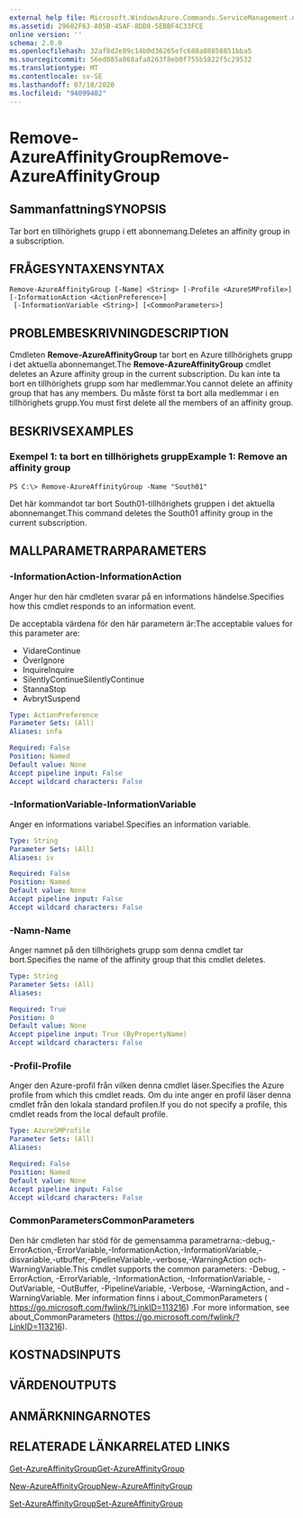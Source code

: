 ```yaml
---
external help file: Microsoft.WindowsAzure.Commands.ServiceManagement.dll-Help.xml
ms.assetid: 29602F63-A05B-45AF-8DD8-5EBBF4C33FCE
online version: ''
schema: 2.0.0
ms.openlocfilehash: 32af8d2e89c14b0d36265efc688a88858851bba5
ms.sourcegitcommit: 56ed085a868afa8263f8eb0f755b5822f5c29532
ms.translationtype: MT
ms.contentlocale: sv-SE
ms.lasthandoff: 07/18/2020
ms.locfileid: "94099402"
---
```

# <span data-ttu-id="05e7c-101">Remove-AzureAffinityGroup</span><span class="sxs-lookup"><span data-stu-id="05e7c-101">Remove-AzureAffinityGroup</span></span>

## <span data-ttu-id="05e7c-102">Sammanfattning</span><span class="sxs-lookup"><span data-stu-id="05e7c-102">SYNOPSIS</span></span>
<span data-ttu-id="05e7c-103">Tar bort en tillhörighets grupp i ett abonnemang.</span><span class="sxs-lookup"><span data-stu-id="05e7c-103">Deletes an affinity group in a subscription.</span></span>

## <span data-ttu-id="05e7c-104">FRÅGESYNTAXEN</span><span class="sxs-lookup"><span data-stu-id="05e7c-104">SYNTAX</span></span>

```
Remove-AzureAffinityGroup [-Name] <String> [-Profile <AzureSMProfile>] [-InformationAction <ActionPreference>]
 [-InformationVariable <String>] [<CommonParameters>]
```

## <span data-ttu-id="05e7c-105">PROBLEMBESKRIVNING</span><span class="sxs-lookup"><span data-stu-id="05e7c-105">DESCRIPTION</span></span>
<span data-ttu-id="05e7c-106">Cmdleten **Remove-AzureAffinityGroup** tar bort en Azure tillhörighets grupp i det aktuella abonnemanget.</span><span class="sxs-lookup"><span data-stu-id="05e7c-106">The **Remove-AzureAffinityGroup** cmdlet deletes an Azure affinity group in the current subscription.</span></span>
<span data-ttu-id="05e7c-107">Du kan inte ta bort en tillhörighets grupp som har medlemmar.</span><span class="sxs-lookup"><span data-stu-id="05e7c-107">You cannot delete an affinity group that has any members.</span></span>
<span data-ttu-id="05e7c-108">Du måste först ta bort alla medlemmar i en tillhörighets grupp.</span><span class="sxs-lookup"><span data-stu-id="05e7c-108">You must first delete all the members of an affinity group.</span></span>

## <span data-ttu-id="05e7c-109">BESKRIVS</span><span class="sxs-lookup"><span data-stu-id="05e7c-109">EXAMPLES</span></span>

### <span data-ttu-id="05e7c-110">Exempel 1: ta bort en tillhörighets grupp</span><span class="sxs-lookup"><span data-stu-id="05e7c-110">Example 1: Remove an affinity group</span></span>
```
PS C:\> Remove-AzureAffinityGroup -Name "South01"
```

<span data-ttu-id="05e7c-111">Det här kommandot tar bort South01-tillhörighets gruppen i det aktuella abonnemanget.</span><span class="sxs-lookup"><span data-stu-id="05e7c-111">This command deletes the South01 affinity group in the current subscription.</span></span>

## <span data-ttu-id="05e7c-112">MALLPARAMETRAR</span><span class="sxs-lookup"><span data-stu-id="05e7c-112">PARAMETERS</span></span>

### <span data-ttu-id="05e7c-113">-InformationAction</span><span class="sxs-lookup"><span data-stu-id="05e7c-113">-InformationAction</span></span>
<span data-ttu-id="05e7c-114">Anger hur den här cmdleten svarar på en informations händelse.</span><span class="sxs-lookup"><span data-stu-id="05e7c-114">Specifies how this cmdlet responds to an information event.</span></span>

<span data-ttu-id="05e7c-115">De acceptabla värdena för den här parametern är:</span><span class="sxs-lookup"><span data-stu-id="05e7c-115">The acceptable values for this parameter are:</span></span>

- <span data-ttu-id="05e7c-116">Vidare</span><span class="sxs-lookup"><span data-stu-id="05e7c-116">Continue</span></span>
- <span data-ttu-id="05e7c-117">Över</span><span class="sxs-lookup"><span data-stu-id="05e7c-117">Ignore</span></span>
- <span data-ttu-id="05e7c-118">Inquire</span><span class="sxs-lookup"><span data-stu-id="05e7c-118">Inquire</span></span>
- <span data-ttu-id="05e7c-119">SilentlyContinue</span><span class="sxs-lookup"><span data-stu-id="05e7c-119">SilentlyContinue</span></span>
- <span data-ttu-id="05e7c-120">Stanna</span><span class="sxs-lookup"><span data-stu-id="05e7c-120">Stop</span></span>
- <span data-ttu-id="05e7c-121">Avbryt</span><span class="sxs-lookup"><span data-stu-id="05e7c-121">Suspend</span></span>

```yaml
Type: ActionPreference
Parameter Sets: (All)
Aliases: infa

Required: False
Position: Named
Default value: None
Accept pipeline input: False
Accept wildcard characters: False
```

### <span data-ttu-id="05e7c-122">-InformationVariable</span><span class="sxs-lookup"><span data-stu-id="05e7c-122">-InformationVariable</span></span>
<span data-ttu-id="05e7c-123">Anger en informations variabel.</span><span class="sxs-lookup"><span data-stu-id="05e7c-123">Specifies an information variable.</span></span>

```yaml
Type: String
Parameter Sets: (All)
Aliases: iv

Required: False
Position: Named
Default value: None
Accept pipeline input: False
Accept wildcard characters: False
```

### <span data-ttu-id="05e7c-124">-Namn</span><span class="sxs-lookup"><span data-stu-id="05e7c-124">-Name</span></span>
<span data-ttu-id="05e7c-125">Anger namnet på den tillhörighets grupp som denna cmdlet tar bort.</span><span class="sxs-lookup"><span data-stu-id="05e7c-125">Specifies the name of the affinity group that this cmdlet deletes.</span></span>

```yaml
Type: String
Parameter Sets: (All)
Aliases: 

Required: True
Position: 0
Default value: None
Accept pipeline input: True (ByPropertyName)
Accept wildcard characters: False
```

### <span data-ttu-id="05e7c-126">-Profil</span><span class="sxs-lookup"><span data-stu-id="05e7c-126">-Profile</span></span>
<span data-ttu-id="05e7c-127">Anger den Azure-profil från vilken denna cmdlet läser.</span><span class="sxs-lookup"><span data-stu-id="05e7c-127">Specifies the Azure profile from which this cmdlet reads.</span></span>
<span data-ttu-id="05e7c-128">Om du inte anger en profil läser denna cmdlet från den lokala standard profilen.</span><span class="sxs-lookup"><span data-stu-id="05e7c-128">If you do not specify a profile, this cmdlet reads from the local default profile.</span></span>

```yaml
Type: AzureSMProfile
Parameter Sets: (All)
Aliases: 

Required: False
Position: Named
Default value: None
Accept pipeline input: False
Accept wildcard characters: False
```

### <span data-ttu-id="05e7c-129">CommonParameters</span><span class="sxs-lookup"><span data-stu-id="05e7c-129">CommonParameters</span></span>
<span data-ttu-id="05e7c-130">Den här cmdleten har stöd för de gemensamma parametrarna:-debug,-ErrorAction,-ErrorVariable,-InformationAction,-InformationVariable,-disvariable,-utbuffer,-PipelineVariable,-verbose,-WarningAction och-WarningVariable.</span><span class="sxs-lookup"><span data-stu-id="05e7c-130">This cmdlet supports the common parameters: -Debug, -ErrorAction, -ErrorVariable, -InformationAction, -InformationVariable, -OutVariable, -OutBuffer, -PipelineVariable, -Verbose, -WarningAction, and -WarningVariable.</span></span> <span data-ttu-id="05e7c-131">Mer information finns i about_CommonParameters ( https://go.microsoft.com/fwlink/?LinkID=113216) .</span><span class="sxs-lookup"><span data-stu-id="05e7c-131">For more information, see about_CommonParameters (https://go.microsoft.com/fwlink/?LinkID=113216).</span></span>

## <span data-ttu-id="05e7c-132">KOSTNADS</span><span class="sxs-lookup"><span data-stu-id="05e7c-132">INPUTS</span></span>

## <span data-ttu-id="05e7c-133">VÄRDEN</span><span class="sxs-lookup"><span data-stu-id="05e7c-133">OUTPUTS</span></span>

## <span data-ttu-id="05e7c-134">ANMÄRKNINGAR</span><span class="sxs-lookup"><span data-stu-id="05e7c-134">NOTES</span></span>

## <span data-ttu-id="05e7c-135">RELATERADE LÄNKAR</span><span class="sxs-lookup"><span data-stu-id="05e7c-135">RELATED LINKS</span></span>

[<span data-ttu-id="05e7c-136">Get-AzureAffinityGroup</span><span class="sxs-lookup"><span data-stu-id="05e7c-136">Get-AzureAffinityGroup</span></span>](./Get-AzureAffinityGroup.md)

[<span data-ttu-id="05e7c-137">New-AzureAffinityGroup</span><span class="sxs-lookup"><span data-stu-id="05e7c-137">New-AzureAffinityGroup</span></span>](./New-AzureAffinityGroup.md)

[<span data-ttu-id="05e7c-138">Set-AzureAffinityGroup</span><span class="sxs-lookup"><span data-stu-id="05e7c-138">Set-AzureAffinityGroup</span></span>](./Set-AzureAffinityGroup.md)


